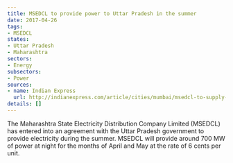 ```yaml
---
title: MSEDCL to provide power to Uttar Pradesh in the summer
date: 2017-04-26
tags:
- MSEDCL
states:
- Uttar Pradesh
- Maharashtra
sectors:
- Energy
subsectors:
- Power
sources:
- name: Indian Express
  url: http://indianexpress.com/article/cities/mumbai/msedcl-to-supply-power-to-uttar-pradesh-for-two-months-4623013/
details: []
---
```


The Maharashtra State Electricity Distribution Company Limited (MSEDCL) has entered into an agreement with the Uttar Pradesh government to provide electricity during the summer. MSEDCL will provide around 700 MW of power at night for the months of April and May at the rate of 6 cents per unit.
